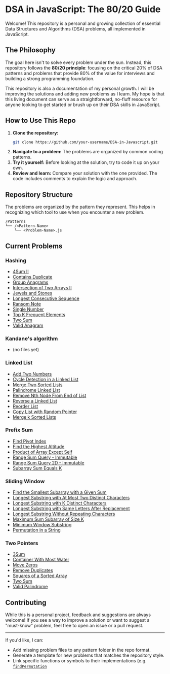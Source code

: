 # DSA in JavaScript: The 80/20 Guide

Welcome! This repository is a personal and growing collection of essential Data Structures and Algorithms (DSA) problems, all implemented in JavaScript.

## The Philosophy

The goal here isn't to solve every problem under the sun. Instead, this repository follows the **80/20 principle**: focusing on the critical 20% of DSA patterns and problems that provide 80% of the value for interviews and building a strong programming foundation.

This repository is also a documentation of my personal growth. I will be improving the solutions and adding new problems as I learn. My hope is that this living document can serve as a straightforward, no-fluff resource for anyone looking to get started or brush up on their DSA skills in JavaScript.

## How to Use This Repo

1.  **Clone the repository:**
    ```bash
    git clone https://github.com/your-username/DSA-in-Javascript.git
    ```
2.  **Navigate to a problem:** The problems are organized by common coding patterns.
3.  **Try it yourself:** Before looking at the solution, try to code it up on your own.
4.  **Review and learn:** Compare your solution with the one provided. The code includes comments to explain the logic and approach.

## Repository Structure

The problems are organized by the pattern they represent. This helps in recognizing which tool to use when you encounter a new problem.

```
/Patterns
└── /<Pattern-Name>
    └── <Problem-Name>.js
```

## Current Problems

### Hashing
- [4Sum II](Patterns/Hashing/4Sum%20II.js)
- [Contains Duplicate](Patterns/Hashing/Contains%20Duplicate.js)
- [Group Anagrams](Patterns/Hashing/Group%20Anagrams.js)
- [Intersection of Two Arrays II](Patterns/Hashing/Intersection%20of%20Two%20Arrays%20II.js)
- [Jewels and Stones](Patterns/Hashing/Jewels%20and%20Stones.js)
- [Longest Consecutive Sequence](Patterns/Hashing/Longest%20Consecutive%20Sequence.js)
- [Ransom Note](Patterns/Hashing/Ransom%20Note.js)
- [Single Number](Patterns/Hashing/Single%20Number.js)
- [Top K Frequent Elements](Patterns/Hashing/Top%20K%20Frequent%20Elements.js)
- [Two Sum](Patterns/Hashing/Two%20Sum.js)
- [Valid Anagram](Patterns/Hashing/Valid%20Anagram.js)

### Kandane's algorithm
- (no files yet)

### Linked List
- [Add Two Numbers](Patterns/Linked%20List/Add%20Two%20Numbers.js)
- [Cycle Detection in a Linked List](Patterns/Linked%20List/Cycle%20Detection%20in%20a%20Linked%20List.js)
- [Merge Two Sorted Lists](Patterns/Linked%20List/Merge%20Two%20Sorted%20Lists.js)
- [Palindrome Linked List](Patterns/Linked%20List/Palindrome%20Linked%20List.js)
- [Remove Nth Node From End of List](Patterns/Linked%20List/Remove%20Nth%20Node%20From%20End%20of%20List.js)
- [Reverse a Linked List](Patterns/Linked%20List/Reverse%20a%20Linked%20List.js)
- [Reorder List](Patterns/Linked%20List/Reorder%20List.js)
- [Copy List with Random Pointer](Patterns/Linked%20List/Copy%20List%20with%20Random%20Pointer.js)
- [Merge k Sorted Lists](Patterns/Linked%20List/Merge%20k%20Sorted%20Lists.js)

### Prefix Sum
- [Find Pivot Index](Patterns/Prefix%20Sum/Find%20Pivot%20Index.js)
- [Find the Highest Altitude](Patterns/Prefix%20Sum/Find%20the%20Highest%20Altitude.js)
- [Product of Array Except Self](Patterns/Prefix%20Sum/Product%20of%20Array%20Except%20Self.js)
- [Range Sum Query - Immutable](Patterns/Prefix%20Sum/Range%20Sum%20Query%20-%20Immutable.js)
- [Range Sum Query 2D - Immutable](Patterns/Prefix%20Sum/Range%20Sum%20Query%202D%20-%20Immutable.js)
- [Subarray Sum Equals K](Patterns/Prefix%20Sum/Subarray%20Sum%20Equals%20K.js)

### Sliding Window
- [Find the Smallest Subarray with a Given Sum](Patterns/Sliding%20Window/Find%20the%20Smallest%20Subarray%20with%20a%20Given%20Sum.js)
- [Longest Substring with At Most Two Distinct Characters](Patterns/Sliding%20Window/Longest%20Substring%20with%20At%20Most%20Two%20Distinct%20Characters.js)
- [Longest Substring with K Distinct Characters](Patterns/Sliding%20Window/Longest%20Substring%20with%20K%20Distinct%20Characters.js)
- [Longest Substring with Same Letters After Replacement](Patterns/Sliding%20Window/Longest%20Substring%20with%20Same%20Letters%20After%20Replacement.js)
- [Longest Substring Without Repeating Characters](Patterns/Sliding%20Window/Longest%20Substring%20Without%20Repeating%20Characters.js)
- [Maximum Sum Subarray of Size K](Patterns/Sliding%20Window/Maximum%20Sum%20Subarray%20of%20Size%20K.js)
- [Minimum Window Substring](Patterns/Sliding%20Window/Minimum%20Window%20Substring.js)
- [Permutation in a String](Patterns/Sliding%20Window/Permutation%20in%20a%20String.js)

### Two Pointers
- [3Sum](Patterns/Two%20Pointers/3Sum.js)
- [Container With Most Water](Patterns/Two%20Pointers/Container%20With%20Most%20Water.js)
- [Move Zeros](Patterns/Two%20Pointers/Move%20Zeros.js)
- [Remove Duplicates](Patterns/Two%20Pointers/Remove%20Duplicates.js)
- [Squares of a Sorted Array](Patterns/Two%20Pointers/Squares%20of%20a%20Sorted%20Array.js)
- [Two Sum](Patterns/Two%20Pointers/Two%20Sum.js)
- [Valid Palindrome](Patterns/Two%20Pointers/Valid%20Palindrome.js)

## Contributing

While this is a personal project, feedback and suggestions are always welcome! If you see a way to improve a solution or want to suggest a "must-know" problem, feel free to open an issue or a pull request.

---

If you'd like, I can:
- Add missing problem files to any pattern folder in the repo format.
- Generate a template for new problems that matches the repository style.
- Link specific functions or symbols to their implementations (e.g. [`findPermutation`](Patterns/Sliding%20Window/Permutation%20in%20a%20String.js)